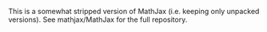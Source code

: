 This is a somewhat stripped version of MathJax (i.e. keeping only unpacked
versions). See mathjax/MathJax for the full repository.
